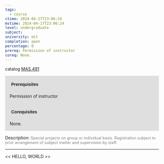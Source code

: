 ```yaml
---
tags:
  - course
ctime: 2024-04-17T23:06:24
mstime: 2024-04-17T23:06:24
level: undergraduate
subject: 
university: mit
completion: open
percentage: 0
prereq: Permission of instructor
coreq: None.
---
```


catalog [MAS.491](http://student.mit.edu/catalog/mMASa.html#MAS.491)

<span style="display: block; padding: 15px; background-color: rgb(100, 100, 100, 0.2);"><font id="m_prereq4085_0" style="display: block; font-family: Arial, sans-serif; font-weight: bold; padding: 5px">Prerequisites</font><br><span id="prereq4085_0">Permission of instructor</span></span>
<span style="display: block; padding: 15px; background-color: rgb(100, 100, 100, 0.2);"><font id="m_coreq4085_0" style="display: block; font-family: Arial, sans-serif; font-weight: bold; padding: 5px">Corequisites</font><br><span id="coreq4085_0">None.</span></span>

<font style="">Description:</font>
<font style="color: grey; font-size: 0.8rem;">Special projects on group or individual basis. Registration subject to prior arrangement of subject matter and supervision by staff.</font>



---

<< HELLO, WORLD >>
